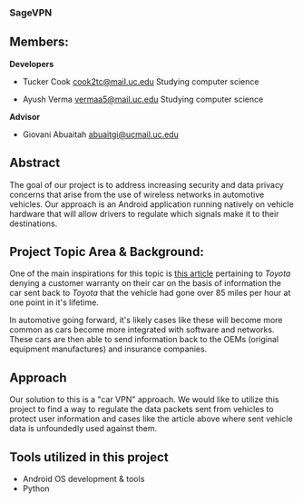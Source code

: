 ### SageVPN
## Members:
**Developers**
- Tucker Cook
	cook2tc@mail.uc.edu
	Studying computer science
	

- Ayush Verma
	vermaa5@mail.uc.edu
	Studying computer science

**Advisor**
- Giovani Abuaitah 
	abuaitgi@ucmail.uc.edu

## Abstract
The goal of our project is to address increasing security and data privacy concerns that arise from the use of wireless networks in automotive vehicles. Our approach is an Android application running natively on vehicle hardware that will allow drivers to regulate which signals make it to their destinations. 

## Project Topic Area & Background:
One of the main inspirations for this topic is [this article](https://www.carscoops.com/2024/07/toyota-wont-cover-gr-corolla-fire-damage-claims-tires-rated-below-85-mph/) pertaining to *Toyota* denying a customer warranty on their car on the basis of information the car sent back to *Toyota* that the vehicle had gone over 85 miles per hour at one point in it's lifetime.

In automotive going forward, it's likely cases like these will become more common as cars become more integrated with software and networks. These cars are then able to send information back to the OEMs (original equipment manufactures) and insurance companies.

## Approach
Our solution to this is a "car VPN" approach. We would like to utilize this project to find a way to regulate the data packets sent from vehicles to protect user information and cases like the article above where sent vehicle data is unfoundedly used against them.

## Tools utilized in this project
- Android OS development & tools
- Python
